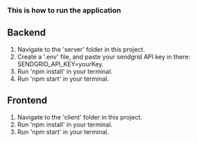 ### This is how to run the application

## Backend

1. Navigate to the 'server' folder in this project.
2. Create a '.env' file, and paste your sendgrid API key in there: SENDGRID_API_KEY=yourKey.
3. Run 'npm install' in your terminal.
4. Run 'npm start' in your terminal.

## Frontend

1. Navigate to the 'client' folder in this project.
2. Run 'npm install' in your terminal.
3. Run 'npm start' in your terminal.
